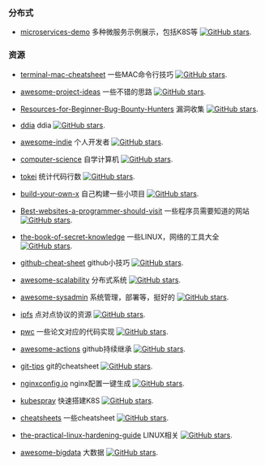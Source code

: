 

### 分布式

* [microservices-demo](https://github.com/GoogleCloudPlatform/microservices-demo) 多种微服务示例展示，包括K8S等 [![GitHub stars](https://img.shields.io/github/stars/GoogleCloudPlatform/microservices-demo.svg?style=social&label=Star&maxAge=2592000)](https://github.com/GoogleCloudPlatform/microservices-demo).



### 资源

* [terminal-mac-cheatsheet](https://github.com/0nn0/terminal-mac-cheatsheet) 一些MAC命令行技巧 [![GitHub stars](https://img.shields.io/github/stars/0nn0/terminal-mac-cheatsheet.svg?style=social&label=Star&maxAge=2592000)](https://github.com/0nn0/terminal-mac-cheatsheet).

* [awesome-project-ideas](https://github.com/NirantK/awesome-project-ideas) 一些不错的思路 [![GitHub stars](https://img.shields.io/github/stars/NirantK/awesome-project-ideas.svg?style=social&label=Star&maxAge=2592000)](https://github.com/NirantK/awesome-project-ideas).

* [Resources-for-Beginner-Bug-Bounty-Hunters](https://github.com/nahamsec/Resources-for-Beginner-Bug-Bounty-Hunters) 漏洞收集 [![GitHub stars](https://img.shields.io/github/stars/nahamsec/Resources-for-Beginner-Bug-Bounty-Hunters.svg?style=social&label=Star&maxAge=2592000)](https://github.com/nahamsec/Resources-for-Beginner-Bug-Bounty-Hunters).

* [ddia](https://github.com/Vonng/ddia) ddia [![GitHub stars](https://img.shields.io/github/stars/Vonng/ddia.svg?style=social&label=Star&maxAge=2592000)](https://github.com/Vonng/ddia).

* [awesome-indie](https://github.com/mezod/awesome-indie) 个人开发者 [![GitHub stars](https://img.shields.io/github/stars/mezod/awesome-indie.svg?style=social&label=Star&maxAge=2592000)](https://github.com/mezod/awesome-indie).

* [computer-science](https://github.com/ossu/computer-science) 自学计算机 [![GitHub stars](https://img.shields.io/github/stars/ossu/computer-science.svg?style=social&label=Star&maxAge=2592000)](https://github.com/ossu/computer-science).

* [tokei](https://github.com/XAMPPRocky/tokei) 统计代码行数 [![GitHub stars](https://img.shields.io/github/stars/XAMPPRocky/tokei.svg?style=social&label=Star&maxAge=2592000)](https://github.com/XAMPPRocky/tokei).

* [build-your-own-x](https://github.com/danistefanovic/build-your-own-x) 自己构建一些小项目 [![GitHub stars](https://img.shields.io/github/stars/danistefanovic/build-your-own-x.svg?style=social&label=Star&maxAge=2592000)](https://github.com/danistefanovic/build-your-own-x).

* [Best-websites-a-programmer-should-visit](https://github.com/sdmg15/Best-websites-a-programmer-should-visit) 一些程序员需要知道的网站 [![GitHub stars](https://img.shields.io/github/stars/sdmg15/Best-websites-a-programmer-should-visit.svg?style=social&label=Star&maxAge=2592000)](https://github.com/sdmg15/Best-websites-a-programmer-should-visit).

* [the-book-of-secret-knowledge](https://github.com/trimstray/the-book-of-secret-knowledge) 一些LINUX，网络的工具大全 [![GitHub stars](https://img.shields.io/github/stars/trimstray/the-book-of-secret-knowledge.svg?style=social&label=Star&maxAge=2592000)](https://github.com/trimstray/the-book-of-secret-knowledge).

* [github-cheat-sheet](https://github.com/tiimgreen/github-cheat-sheet) github小技巧 [![GitHub stars](https://img.shields.io/github/stars/tiimgreen/github-cheat-sheet.svg?style=social&label=Star&maxAge=2592000)](https://github.com/tiimgreen/github-cheat-sheet).

* [awesome-scalability](https://github.com/binhnguyennus/awesome-scalability) 分布式系统 [![GitHub stars](https://img.shields.io/github/stars/binhnguyennus/awesome-scalability.svg?style=social&label=Star&maxAge=2592000)](https://github.com/binhnguyennus/awesome-scalability).

* [awesome-sysadmin](https://github.com/kahun/awesome-sysadmin) 系统管理，部署等，挺好的 [![GitHub stars](https://img.shields.io/github/stars/kahun/awesome-sysadmin.svg?style=social&label=Star&maxAge=2592000)](https://github.com/kahun/awesome-sysadmin).

* [ipfs](https://github.com/ipfs/ipfs) 点对点协议的资源 [![GitHub stars](https://img.shields.io/github/stars/ipfs/ipfs.svg?style=social&label=Star&maxAge=2592000)](https://github.com/ipfs/ipfs).

* [pwc](https://github.com/zziz/pwc) 一些论文对应的代码实现 [![GitHub stars](https://img.shields.io/github/stars/zziz/pwc.svg?style=social&label=Star&maxAge=2592000)](https://github.com/zziz/pwc).

* [awesome-actions](https://github.com/sdras/awesome-actions) github持续继承 [![GitHub stars](https://img.shields.io/github/stars/sdras/awesome-actions.svg?style=social&label=Star&maxAge=2592000)](https://github.com/sdras/awesome-actions).

* [git-tips](https://github.com/521xueweihan/git-tips) git的cheatsheet [![GitHub stars](https://img.shields.io/github/stars/521xueweihan/git-tips.svg?style=social&label=Star&maxAge=2592000)](https://github.com/521xueweihan/git-tips).

* [nginxconfig.io](https://github.com/digitalocean/nginxconfig.io) nginx配置一键生成 [![GitHub stars](https://img.shields.io/github/stars/digitalocean/nginxconfig.io.svg?style=social&label=Star&maxAge=2592000)](https://github.com/digitalocean/nginxconfig.io).

* [kubespray](https://github.com/kubernetes-sigs/kubespray) 快速搭建K8S [![GitHub stars](https://img.shields.io/github/stars/kubernetes-sigs/kubespray.svg?style=social&label=Star&maxAge=2592000)](https://github.com/kubernetes-sigs/kubespray).

* [cheatsheets](https://github.com/rstacruz/cheatsheets) 一些cheatsheet [![GitHub stars](https://img.shields.io/github/stars/rstacruz/cheatsheets.svg?style=social&label=Star&maxAge=2592000)](https://github.com/rstacruz/cheatsheets).

* [the-practical-linux-hardening-guide](https://github.com/trimstray/the-practical-linux-hardening-guide) LINUX相关 [![GitHub stars](https://img.shields.io/github/stars/trimstray/the-practical-linux-hardening-guide.svg?style=social&label=Star&maxAge=2592000)](https://github.com/trimstray/the-practical-linux-hardening-guide).

* [awesome-bigdata](https://github.com/0xnr/awesome-bigdata) 大数据 [![GitHub stars](https://img.shields.io/github/stars/0xnr/awesome-bigdata.svg?style=social&label=Star&maxAge=2592000)](https://github.com/0xnr/awesome-bigdata).
